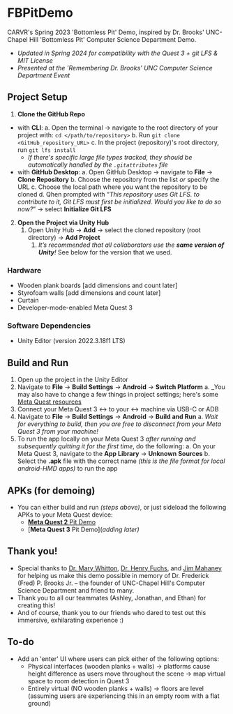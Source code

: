 # FBPitDemo
 CARVR's Spring 2023 'Bottomless Pit' Demo, inspired by Dr. Brooks' UNC-Chapel Hill 'Bottomless Pit' Computer Science Department Demo.
 - _Updated in Spring 2024 for compatibility with the Quest 3 + git LFS & MIT License_
 - _Presented at the 'Remembering Dr. Brooks' UNC Computer Science Department Event_

## Project Setup
1. **Clone the GitHub Repo**
 - with **CLI**:
  a. Open the terminal → navigate to the root directory of your project with: `cd </path/to/repository>`
  b. Run `git clone <GitHub_repository_URL>`
  c. In the project (repository)'s root directory, run `git lfs install`
   - _If there's specific large file types tracked, they should be automatically handled by the `.gitattributes` file_
 - with **GitHub Desktop**:
  a. Open GitHub Desktop → navigate to **File** → **Clone Repository**
  b. Choose the repository from the list *or* specify the URL
  c. Choose the local path where you want the repository to be cloned
  d. Qhen prompted with “_This repository uses Git LFS. to contribute to it, Git LFS must first be initialized. Would you like to do so now?_” → select **Initialize Git LFS**

2. **Open the Project via Unity Hub**
   1. Open Unity Hub → **Add** → select the cloned repository (root directory) → **Add Project**
      1. _It’s recommended that all collaborators use the **same version of Unity**!_ See below for the version that we used.

### Hardware
- Wooden plank boards [add dimensions and count later]
- Styrofoam walls [add dimensions and count later]
- Curtain
- Developer-mode-enabled Meta Quest 3

### Software Dependencies
- Unity Editor (version 2022.3.18f1 LTS)

## Build and Run
1. Open up the project in the Unity Editor
2. Navigate to **File** -> **Build Settings** -> **Android** -> **Switch Platform**
 a. _You may also have to change a few things in project settings; here's some [Meta Quest resources](https://developer.oculus.com/documentation/unity/unity-gs-overview/)
3. Connect your Meta Quest 3 <-> to your <-> machine via USB-C or ADB
4. Navigate to **File** -> **Build Settings** -> **Android** -> **Build and Run**
 a. _Wait for everything to build, then you are free to disconnect from your Meta Quest 3 from your machine!_
5. To run the app locally on  your Meta Quest 3 _after running and subsequently quitting it for the first time_, do the following:
 a. On your Meta Quest 3, navigate to the **App Library** -> **Unknown Sources**
 b. Select the **.apk** file with the correct name _(this is the file format for local android-HMD apps)_ to run the app

## APKs (for demoing)
- You can either build and run _(steps above)_, or just sideload the following APKs to your Meta Quest device:
  - [**Meta Quest 2** Pit Demo](https://drive.google.com/file/d/15cw1oHme_pvH8K8IlDcNfxgR5TxIs4Kf/view?usp=sharing)
  - [**Meta Quest 3** Pit Demo](_adding later)_
 
## Thank you!
- Special thanks to [Dr. Mary Whitton](https://cs.unc.edu/person/mary-c-whitton/), [Dr. Henry Fuchs](https://cs.unc.edu/person/henry-fuchs/), and [Jim Mahaney](https://cs.unc.edu/person/jim-mahaney/) for helping us make this demo possible in memory of Dr. Frederick (Fred) P. Brooks Jr. – the founder of UNC-Chapel Hill's Computer Science Department and friend to many.
- Thank you to all our teammates (Ashley, Jonathan, and Ethan) for creating this!
- And of course, thank you to our friends who dared to test out this immersive, exhilarating experience :)

## To-do
- Add an 'enter' UI where users can pick either of the following options:
  - Physical interfaces (wooden planks + walls) -> platforms cause height difference as users move throughout the scene -> map virtual space to room detection in Quest 3
  - Entirely virtual (NO wooden planks + walls) -> floors are level (assuming users are experiencing this in an empty room with a flat ground)
